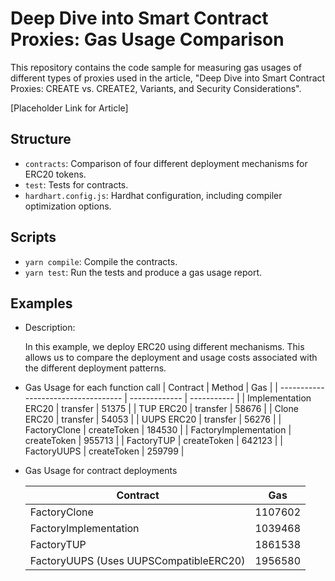 # Deep Dive into Smart Contract Proxies: Gas Usage Comparison

This repository contains the code sample for measuring gas usages of different types of proxies used in the article, "Deep Dive into Smart Contract Proxies: CREATE vs. CREATE2, Variants, and Security Considerations".

[Placeholder Link for Article]

## Structure

- `contracts`: Comparison of four different deployment mechanisms for ERC20 tokens.
- `test`: Tests for contracts.
- `hardhart.config.js`: Hardhat configuration, including compiler optimization options.

## Scripts

- `yarn compile`: Compile the contracts.
- `yarn test`: Run the tests and produce a gas usage report.

## Examples
  - Description:

    In this example, we deploy ERC20 using different mechanisms. This allows us to compare the deployment and usage costs associated with the different deployment patterns.

  - Gas Usage for each function call
    |  Contract                           |  Method       |  Gas        |
    | ----------------------------------- | ------------- | ----------- |
    |  Implementation ERC20               |  transfer     |      51375  |
    |  TUP ERC20                          |  transfer     |      58676  |
    |  Clone ERC20                        |  transfer     |      54053  |
    |  UUPS ERC20                         |  transfer     |      56276  |
    |  FactoryClone                       |  createToken  |     184530  |
    |  FactoryImplementation              |  createToken  |     955713  |
    |  FactoryTUP                         |  createToken  |     642123  |
    |  FactoryUUPS                        |  createToken  |     259799  |


  - Gas Usage for contract deployments

    | Contract                                          |  Gas        |
    | ------------------------------------------------- | ----------  |
    | FactoryClone                                      |    1107602  |
    | FactoryImplementation                             |    1039468  |
    | FactoryTUP                                        |    1861538  |
    | FactoryUUPS (Uses UUPSCompatibleERC20)            |    1956580  |
